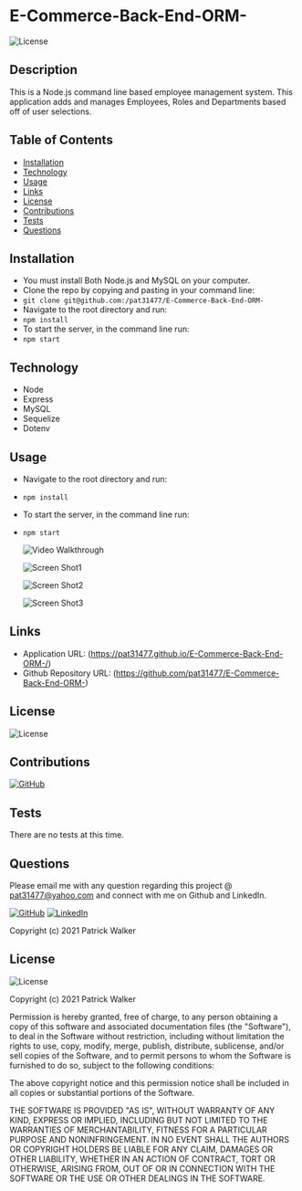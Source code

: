 # E-Commerce-Back-End-ORM-

![License](https://img.shields.io/badge/License%3A-MIT-green.svg)

## Description

  This is a Node.js command line based employee management system. This application adds and manages Employees, Roles and Departments based off of user selections.

## Table of Contents
  * [Installation](#installation)
  * [Technology](#technology)
  * [Usage](#usage)
  * [Links](#links)
  * [License](#license)
  * [Contributions](#contributions)
  * [Tests](#tests)
  * [Questions](#questions)
  
  
## Installation

- You must install Both Node.js and MySQL on your computer.
- Clone the repo by copying and pasting in your command line: 
- `git clone git@github.com:/pat31477/E-Commerce-Back-End-ORM-`
- Navigate to the root directory and run: 
- `npm install`
- To start the server, in the command line run: 
- `npm start`


## Technology

- Node
- Express
- MySQL
- Sequelize
- Dotenv

## Usage

- Navigate to the root directory and run: 
- `npm install`
- To start the server, in the command line run: 
- `npm start`

  ![Video Walkthrough](./assets/Run_App_Demo.gif?raw=true "Video Walkthrough")

  ![Screen Shot1](./assets/AllEmployees.JPG?raw=true "Screen Shot1")

  ![Screen Shot2](./assets/AllDepts.JPG?raw=true "Screen Shot2")

  ![Screen Shot3](./assets/AllRoles.JPG?raw=true "Screen Shot3")

 
 ## Links
 
  * Application URL: (https://pat31477.github.io/E-Commerce-Back-End-ORM-/)
  * Github Repository URL: (https://github.com/pat31477/E-Commerce-Back-End-ORM-)

## License

 ![License](https://img.shields.io/badge/License%3A-MIT-green.svg)

## Contributions

  [![GitHub](https://img.shields.io/badge/Gabe%20Thomas-Click%20Me!-blueviolet?style=plastic&logo=GitHub)](https://github.com/samohtebag)

## Tests

  There are no tests at this time.

## Questions

  Please email me with any question regarding this project @ pat31477@yahoo.com and connect with me on Github and LinkedIn. 

  [![GitHub](https://img.shields.io/badge/Patrick%20Walker-Click%20Me!-blueviolet?style=plastic&logo=GitHub)](https://github.com/pat31477) 
  [![LinkedIn](https://img.shields.io/badge/Patrick%20Walker%20LinkedIn-Click%20Me!-grey?style=plastic&logo=LinkedIn&labelColor=blue)](https://www.linkedin.com/in/patrick-walker-926a35189/)

Copyright (c) 2021 Patrick Walker

## License

![License](https://img.shields.io/badge/License%3A-MIT-green.svg)

Copyright (c) 2021 Patrick Walker

Permission is hereby granted, free of charge, to any person obtaining a copy
of this software and associated documentation files (the "Software"), to deal
in the Software without restriction, including without limitation the rights
to use, copy, modify, merge, publish, distribute, sublicense, and/or sell
copies of the Software, and to permit persons to whom the Software is
furnished to do so, subject to the following conditions:

The above copyright notice and this permission notice shall be included in all
copies or substantial portions of the Software.

THE SOFTWARE IS PROVIDED "AS IS", WITHOUT WARRANTY OF ANY KIND, EXPRESS OR
IMPLIED, INCLUDING BUT NOT LIMITED TO THE WARRANTIES OF MERCHANTABILITY,
FITNESS FOR A PARTICULAR PURPOSE AND NONINFRINGEMENT. IN NO EVENT SHALL THE
AUTHORS OR COPYRIGHT HOLDERS BE LIABLE FOR ANY CLAIM, DAMAGES OR OTHER
LIABILITY, WHETHER IN AN ACTION OF CONTRACT, TORT OR OTHERWISE, ARISING FROM,
OUT OF OR IN CONNECTION WITH THE SOFTWARE OR THE USE OR OTHER DEALINGS IN THE
SOFTWARE.